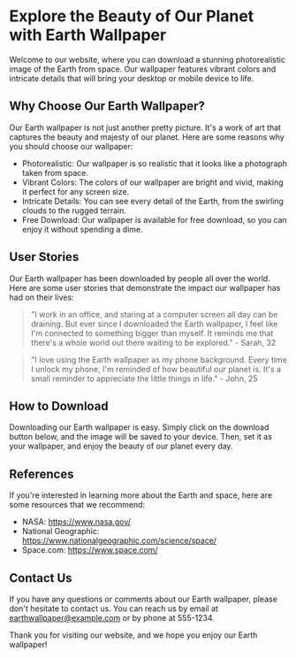 <!--
Write me content for website with wallpaper which alt text is:

"A photorealistic image of the Earth from space, with vibrant colors and intricate details."

The name/title of the page should not be 1:1 copy of the alt text but rather a real content of the website which is using this wallpaper.

- Use markdown format 
- Start with the heading
- The content should look like a real website 
- Include real sections like references, contact, user stories, etc. use things relevant to the page purpose.
- Feel free to use structure like headings, bullets, numbering, blockquotes, paragraphs, horizontal lines, etc.
- You can use formatting like bold or _italic_
- You can include UTF-8 emojis
- Links should be only #hash anchors (and you can refer to the document itself)
- Do not include images
-->

<!--font:Poppins-->

# Explore the Beauty of Our Planet with Earth Wallpaper

Welcome to our website, where you can download a stunning photorealistic image of the Earth from space. Our wallpaper features vibrant colors and intricate details that will bring your desktop or mobile device to life.

## Why Choose Our Earth Wallpaper?

Our Earth wallpaper is not just another pretty picture. It's a work of art that captures the beauty and majesty of our planet. Here are some reasons why you should choose our wallpaper:

- Photorealistic: Our wallpaper is so realistic that it looks like a photograph taken from space.
- Vibrant Colors: The colors of our wallpaper are bright and vivid, making it perfect for any screen size.
- Intricate Details: You can see every detail of the Earth, from the swirling clouds to the rugged terrain.
- Free Download: Our wallpaper is available for free download, so you can enjoy it without spending a dime.

## User Stories

Our Earth wallpaper has been downloaded by people all over the world. Here are some user stories that demonstrate the impact our wallpaper has had on their lives:

> "I work in an office, and staring at a computer screen all day can be draining. But ever since I downloaded the Earth wallpaper, I feel like I'm connected to something bigger than myself. It reminds me that there's a whole world out there waiting to be explored." - Sarah, 32

> "I love using the Earth wallpaper as my phone background. Every time I unlock my phone, I'm reminded of how beautiful our planet is. It's a small reminder to appreciate the little things in life." - John, 25

## How to Download

Downloading our Earth wallpaper is easy. Simply click on the download button below, and the image will be saved to your device. Then, set it as your wallpaper, and enjoy the beauty of our planet every day.

## References

If you're interested in learning more about the Earth and space, here are some resources that we recommend:

- NASA: https://www.nasa.gov/
- National Geographic: https://www.nationalgeographic.com/science/space/
- Space.com: https://www.space.com/

## Contact Us

If you have any questions or comments about our Earth wallpaper, please don't hesitate to contact us. You can reach us by email at earthwallpaper@example.com or by phone at 555-1234.

Thank you for visiting our website, and we hope you enjoy our Earth wallpaper!
